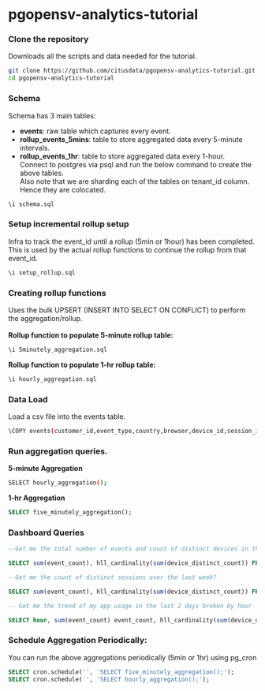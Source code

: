 # pgopensv-analytics-tutorial
### Clone the repository
Downloads all the scripts and data needed for the tutorial.
  ```bash
  git clone https://github.com/citusdata/pgopensv-analytics-tutorial.git
  cd pgopensv-analytics-tutorial 
  ``` 
### Schema
Schema has 3 main tables:
* **events**: raw table which captures every event.
* **rollup\_events_5mins**: table to store aggregated data every 5-minute intervals.
* **rollup\_events_1hr**:   table to store aggregated data every 1-hour. <br />
Connect to postgres via psql and run the below command to create the above tables. <br />
Also note that we are sharding each of the tables on tenant\_id column. Hence they are colocated. <br />
```bash
\i schema.sql
```
### Setup incremental rollup setup
Infra to track the event\_id until a rollup (5min or 1hour) has been completed. This is used by the actual
rollup functions to continue the rollup from that event\_id.
```bash
\i setup_rollup.sql
```

### Creating rollup functions
Uses the bulk UPSERT (INSERT INTO SELECT ON CONFLICT) to perform the aggregation/rollup.<br />
<br />
**Rollup function to populate 5-minute rollup table:**
```bash
\i 5minutely_aggregation.sql
```
**Rollup function to populate 1-hr rollup table:**
```bash
\i hourly_aggregation.sql
```

### Data Load
Load a csv file into the events table. 
```bash
\COPY events(customer_id,event_type,country,browser,device_id,session_id) FROM data/1.csv WITH (FORMAT CSV,HEADER TRUE);
```

### Run aggregation queries.
**5-minute Aggregation**
```bash
SELECT hourly_aggregation();
```
**1-hr Aggregation**
```sql
SELECT five_minutely_aggregation();
```

### Dashboard Queries
```sql
--Get me the total number of events and count of distinct devices in the last 5 minutes?

SELECT sum(event_count), hll_cardinality(sum(device_distinct_count)) FROM rollup_events_5min where minute >=now()-interval '5 minutes' AND minute <=now() AND customer_id=1;

--Get me the count of distinct sessions over the last week?

SELECT sum(event_count), hll_cardinality(sum(device_distinct_count)) FROM rollup_events_1hr where hour >=date_trunc('day',now())-interval '7 days' AND hour <=now() AND customer_id=1;

-- Get me the trend of my app usage in the last 2 days broken by hour

SELECT hour, sum(event_count) event_count, hll_cardinality(sum(device_distinct_count)) device_count, hll_cardinality(sum(session_distinct_count)) session_count FROM rollup_events_1hr where hour >=date_trunc('day',now())-interval '2 days' AND hour <=now() AND customer_id=1 GROUP BY hour;
```

### Schedule Aggregation Periodically: 
You can run the above aggregations periodically (5min or 1hr) using pg\_cron
```sql
SELECT cron.schedule('', 'SELECT five_minutely_aggregation();');
SELECT cron.schedule('', 'SELECT hourly_aggregation();');
```

